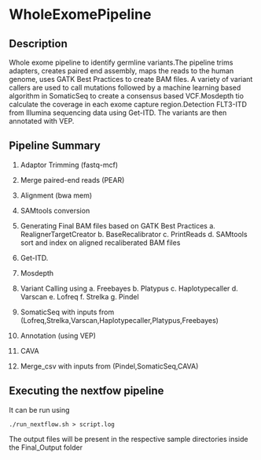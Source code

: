 # WholeExomePipeline

## Description
Whole exome pipeline to identify germline variants.The pipeline trims adapters, creates paired end assembly, maps the reads to the human genome, uses GATK Best Practices to create BAM files. A variety of variant callers are used to call mutations followed by a machine learning based algorithm in SomaticSeq to create a consensus based VCF.Mosdepth tio calculate the coverage in each exome capture region.Detection FLT3-ITD from Illumina sequencing data using Get-ITD. The variants are then annotated with VEP.
## Pipeline Summary

1. Adaptor Trimming (fastq-mcf)

2. Merge paired-end reads (PEAR)

3. Alignment (bwa mem)

4. SAMtools conversion

5. Generating Final BAM files based on GATK Best Practices
a. RealignerTargetCreator
b. BaseRecalibrator
c. PrintReads
d. SAMtools sort and index on aligned recaliberated BAM files

6. Get-ITD.
7. Mosdepth 

8. Variant Calling using
a. Freebayes
b. Platypus
c. Haplotypecaller
d. Varscan
e. Lofreq
f. Strelka
g. Pindel

9. SomaticSeq with inputs from (Lofreq,Strelka,Varscan,Haplotypecaller,Platypus,Freebayes)
10. Annotation (using VEP)
11. CAVA
12. Merge_csv with inputs from (Pindel,SomaticSeq,CAVA)


## Executing the nextfow pipeline
It can be run using 
```
./run_nextflow.sh > script.log
```

The output files will be present in the respective sample directories inside the Final_Output folder

